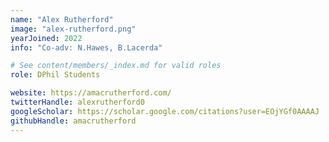 ```yaml
---
name: "Alex Rutherford"
image: "alex-rutherford.png"
yearJoined: 2022
info: "Co-adv: N.Hawes, B.Lacerda"

# See content/members/_index.md for valid roles
role: DPhil Students

website: https://amacrutherford.com/
twitterHandle: alexrutherford0
googleScholar: https://scholar.google.com/citations?user=EOjYGf0AAAAJ
githubHandle: amacrutherford
---
```

